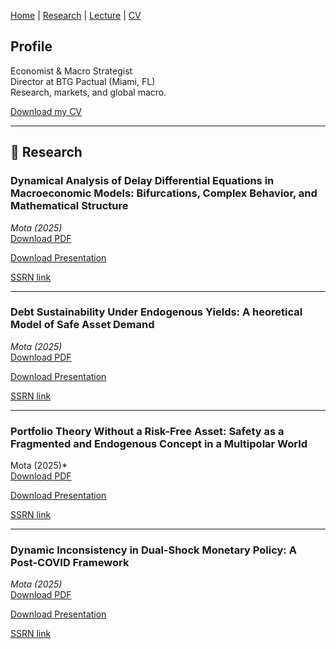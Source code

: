 [Home](./) | [Research](research.md) | [Lecture](lectures.md) | [CV](cv.md) 

## Profile

Economist & Macro Strategist  
Director at BTG Pactual (Miami, FL)  
Research, markets, and global macro.

[Download my CV](papers/Professional_CV%20(3).pdf)

---

## 📄 Research

### Dynamical Analysis of Delay Differential Equations in Macroeconomic Models: Bifurcations, Complex Behavior, and Mathematical Structure
*Mota (2025)*  
[Download PDF](papers/PhD_Draft_Tone_Down_By_Teacher.pdf)

[Download Presentation](papers/phd_draft_beamer.pdf)

[SSRN link](https://papers.ssrn.com/sol3/papers.cfm?abstract_id=5309171)

---

### Debt Sustainability Under Endogenous Yields: A heoretical Model of Safe Asset Demand  
*Mota (2025)*  
[Download PDF](papers/Mota%20(2025)%20-%20Debt%20Sustainability%20Under%20Endogenous%20Yields%20.pdf)

[Download Presentation](papers/DEBT___Beamer%20(2).pdf)

[SSRN link](https://papers.ssrn.com/abstract=5287705)

---

### Portfolio Theory Without a Risk-Free Asset: Safety as a Fragmented and Endogenous Concept in a Multipolar World
Mota (2025)*  
[Download PDF](papers/Mota%20(2027)%20-%20Portfolio%20Theory%20without%20a%20Risk-Free%20Asset.pdf)

[Download Presentation](papers/Portfolio_beamer.pdf)

[SSRN link](https://papers.ssrn.com/abstract=5285858)

---

### Dynamic Inconsistency in Dual-Shock Monetary Policy: A Post-COVID Framework
*Mota (2025)*  
[Download PDF](papers/Monetary_Policy_SSRN.pdf)

[Download Presentation](papers/monetarypolicy_beamer.pdf)

[SSRN link](https://papers.ssrn.com/abstract=5285858)


